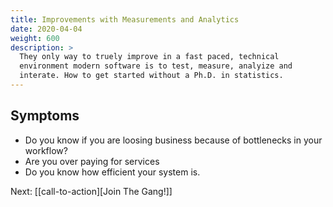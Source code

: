 ```yaml
---
title: Improvements with Measurements and Analytics
date: 2020-04-04
weight: 600
description: >
  They only way to truely improve in a fast paced, technical
  environment modern software is to test, measure, analyize and
  interate. How to get started without a Ph.D. in statistics.
---
```


## Symptoms

- Do you know if you are loosing business because of bottlenecks in your workflow? 
- Are you over paying for services
- Do you know how efficient your system is.

Next: [[call-to-action][Join The Gang!]]
